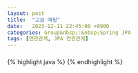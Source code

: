 ```yaml
---
layout: post
title:  "고급 매핑"
date:   2023-12-11 22:45:00 +0900
categories: Group&nbsp;:&nbsp;Spring JPA
tags: [연관관계, JPA 연관관계]
---
```


### 

{% highlight java %}
{% endhighlight %}